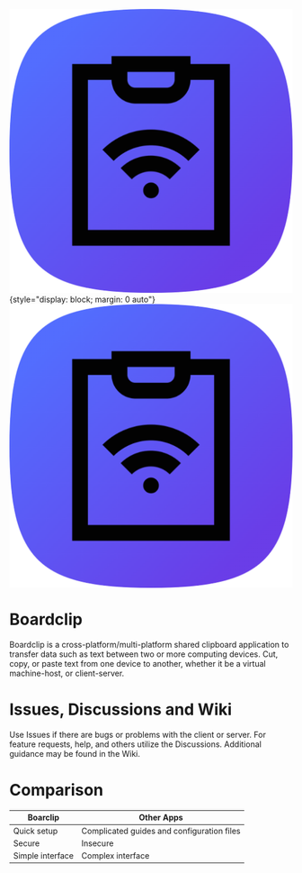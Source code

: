 ![Boarclip main icon](https://raw.githubusercontent.com/soupeehash/Boardclip/main/icon-512.png){style="display: block; margin: 0 auto"}
<img src="https://raw.githubusercontent.com/soupeehash/Boardclip/main/icon-512.png"
style="display: block; margin: 0 auto" />
# Boardclip

Boardclip is a cross-platform/multi-platform shared clipboard application to transfer data such as text between two or more computing devices. Cut, copy, or paste text from one device to another, whether it be a virtual machine-host, or client-server.

# Issues, Discussions and Wiki

Use Issues if there are bugs or problems with the client or server. For feature requests, help, and others utilize the Discussions.  Additional guidance may be found in the Wiki.

# Comparison

| Boarclip | Other Apps |
| --- | --- |
| Quick setup | Complicated guides and configuration files |
| Secure | Insecure |
| Simple interface | Complex interface |
